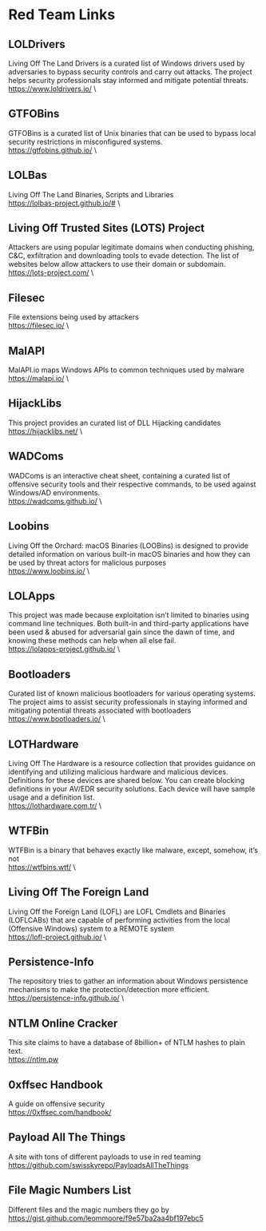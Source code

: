 # Red Team Links

## LOLDrivers
Living Off The Land Drivers is a curated list of Windows drivers used by adversaries to bypass security controls and carry out attacks. The project helps security professionals stay informed and mitigate potential threats. \
https://www.loldrivers.io/ \
## GTFOBins
GTFOBins is a curated list of Unix binaries that can be used to bypass local security restrictions in misconfigured systems. \
https://gtfobins.github.io/ \
## LOLBas
Living Off The Land Binaries, Scripts and Libraries \
https://lolbas-project.github.io/# \
## Living Off Trusted Sites (LOTS) Project
Attackers are using popular legitimate domains when conducting phishing, C&C, exfiltration and downloading tools to evade detection. The list of websites below allow attackers to use their domain or subdomain. \
https://lots-project.com/ \
## Filesec
File extensions being used by attackers \
https://filesec.io/ \
## MalAPI
MalAPI.io maps Windows APIs to common techniques used by malware \
https://malapi.io/ \
## HijackLibs
This project provides an curated list of DLL Hijacking candidates \
https://hijacklibs.net/ \
## WADComs
WADComs is an interactive cheat sheet, containing a curated list of offensive security tools and their respective commands, to be used against Windows/AD environments. \
https://wadcoms.github.io/ \
## Loobins
Living Off the Orchard: macOS Binaries (LOOBins) is designed to provide detailed information on various built-in macOS binaries and how they can be used by threat actors for malicious purposes \
https://www.loobins.io/ \
## LOLApps
This project was made because exploitation isn’t limited to binaries using command line techniques. Both built-in and third-party applications have been used & abused for adversarial gain since the dawn of time, and knowing these methods can help when all else fail. \
https://lolapps-project.github.io/ \
## Bootloaders
Curated list of known malicious bootloaders for various operating systems. The project aims to assist security professionals in staying informed and mitigating potential threats associated with bootloaders \
https://www.bootloaders.io/ \
## LOTHardware
Living Off The Hardware is a resource collection that provides guidance on identifying and utilizing malicious hardware and malicious devices. Definitions for these devices are shared below. You can create blocking definitions in your AV/EDR security solutions. Each device will have sample usage and a definition list. \
https://lothardware.com.tr/ \
## WTFBin
WTFBin is a binary that behaves exactly like malware, except, somehow, it’s not \
https://wtfbins.wtf/ \
## Living Off The Foreign Land
Living Off the Foreign Land (LOFL) are LOFL Cmdlets and Binaries (LOFLCABs) that are capable of performing activities from the local (Offensive Windows) system to a REMOTE system \
https://lofl-project.github.io/ \
## Persistence-Info
The repository tries to gather an information about Windows persistence mechanisms to make the protection/detection more efficient. \
https://persistence-info.github.io/ \
## NTLM Online Cracker
This site claims to have a database of 8billion+ of NTLM hashes to plain text. \
https://ntlm.pw

## 0xffsec Handbook
A guide on offensive security \
https://0xffsec.com/handbook/

## Payload All The Things
A site with tons of different payloads to use in red teaming \
https://github.com/swisskyrepo/PayloadsAllTheThings 

## File Magic Numbers List
Different files and the magic numbers they go by \
https://gist.github.com/leommoore/f9e57ba2aa4bf197ebc5

